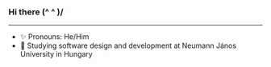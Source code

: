 ### Hi there \(^ ^ )/
---
- ✨ Pronouns: He/Him
- 📕 Studying software design and development at Neumann János University in Hungary


<!--
**GabiK65/GabiK65** is a ✨ _special_ ✨ repository because its `README.md` (this file) appears on your GitHub profile.

Here are some ideas to get you started:

- 🔭 I’m currently working on ...
- 🌱 I’m currently learning ...
- 👯 I’m looking to collaborate on ...
- 🤔 I’m looking for help with ...
- 💬 Ask me about ...
- 📫 How to reach me: ...
- ⚡ Fun fact: ...
-->
